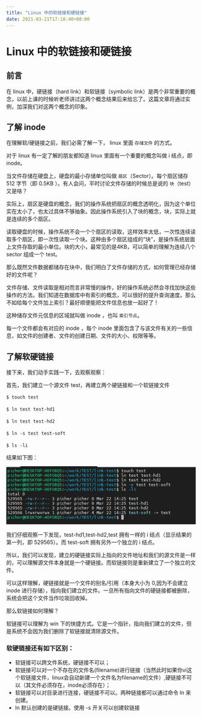 ```yaml
---
title: "Linux 中的软链接和硬链接"
date: 2021-03-21T17:10:40+08:00
---
```


# Linux 中的软链接和硬链接

## 前言

在 linux 中，硬链接（hard link）和软链接（symbolic link）是两个非常重要的概念，以前上课的时候听老师讲过这两个概念结果后来给忘了。这篇文章将通过实例，加深我们对这两个概念的印象。

## 了解 inode

在理解软/硬链接之前，我们必需了解一下， linux  里面 `存储文件` 的方式。

对于 linux 有一定了解的朋友都知道 linux 里面有一个重要的概念叫做 i 结点，即 inode。

当文件存储在硬盘上，硬盘的最小存储单位叫做 `扇区`（Sector）。每个扇区储存 512 字节（即 0.5KB ）。有人会问，平时讨论文件存储的时候总是说的 `块`（test）又是啥？

实际上，扇区是硬盘的概念，我们的操作系统把扇区的概念透明化，因为这个单位实在太小了，也太过具体不够抽象。因此操作系统引入了块的概念，块，实际上就是连续的多个扇区。

读取硬盘的时候，操作系统不会一个个扇区的读取，这样效率太低，一次性连续读取多个扇区，即一次性读取一个块。这种由多个扇区组成的“块”，是操作系统层面上文件存取的最小单位。块的大小，最常见的是4KB，可以简单的理解为连续八个 sector 组成一个 test。

那么既然文件数据都储存在块中，我们明白了文件存储的方式，如何管理已经存储好的文件呢？

文件存储、文件读取是相对而言非常慢的操作，好的操作系统必然会寻找加快这些操作的方法。我们知道在数据库中有索引的概念，可以很好的提升查询速度。那么不如给每个文件加上索引？最好顺便能把文件信息也放一起好了！

这种储存文件元信息的区域就叫做 inode ，也叫 `索引节点`。

每一个文件都会有对应的 inode ，每个 inode 里面包含了与该文件有关的一些信息，如文件的创建者、文件的创建日期、文件的大小、权限等等。

## 了解软硬链接

接下来，我们动手实践一下，去观察观察：

首先，我们建立一个源文件 test，再建立两个硬链接和一个软链接文件

```shell
$ touch test

$ ln test test-hd1

$ ln test test-hd2

$ ln -s test test-soft

$ ls -li
```

结果如下图：

![图一](/static/linux-link-ls.png)

我们仔细观察一下发现，test-hd1,test-hd2,test 拥有一样的 i 结点（显示结果的第一列，即 529565）。而 test-soft 拥有另外一个独立的 i 结点。

所以，我们可以发现，建立的硬链接实际上指向的文件地址和我们的源文件是一样的，可以理解源文件本身就是一个硬链接。而软链接则是重新建立了一个独立的文件。

可以这样理解，硬链接就是一个文件的别名/引用（本身大小为 0,因为不会建立 inode 进行存储），指向我们建立的文件。一旦所有指向文件的硬链接都被删除，系统会把这个文件当作垃圾回收掉。

那么软链接如何理解？

软链接可以理解为 win 下的快捷方式。它是一个指针，指向我们建立的文件，但是系统不会因为我们删除了软链接就清除源文件。

### 软硬链接还有如下区别：

  * 软链接可以跨文件系统，硬链接不可以；
  * 软链接可以对一个不存在的文件名(filename)进行链接（当然此时如果你vi这个软链接文件，linux会自动新建一个文件名为filename的文件）,硬链接不可以（其文件必须存在，inode必须存在）；
  * 软链接可以对目录进行连接，硬链接不可以。两种链接都可以通过命令 ln 来创建。
  * ln 默认创建的是硬链接。使用 -s 开关可以创建软链接

